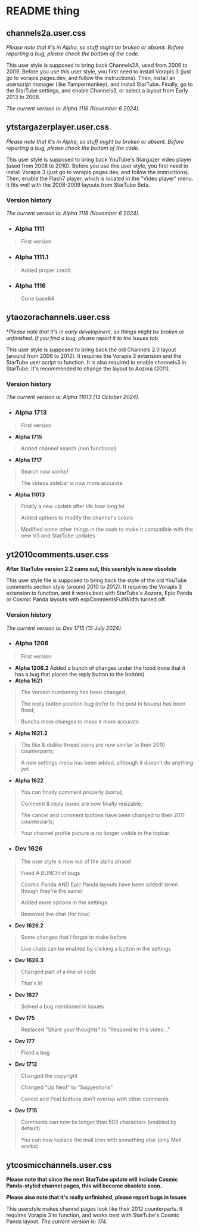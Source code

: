 # README thing

## channels2a.user.css

*Please note that it's in Alpha, so stuff might be broken or absent. Before reporting a bug, please check the bottom of the code.*

This user style is supposed to bring back Channels2A, used from 2006 to 2009.
Before you use this user style, you first need to install Vorapis 3 (just go to vorapis.pages.dev, and follow the instructions). Then, install an userscript manager (like Tampermonkey), and install StarTube. Finally, go to the StarTube settings, and enable Channels3, or select a layout from Early 2013 to 2008.

_The current version is: Alpha 1116 (November 6 2024)._

## ytstargazerplayer.user.css

*Please note that it's in Alpha, so stuff might be broken or absent. Before reporting a bug, please check the bottom of the code.*

This user style is supposed to bring back YouTube's Stargazer video player (used from 2008 to 2010).
Before you use this user style, you first need to install Vorapis 3 (just go to vorapis.pages.dev, and follow the instructions). Then, enable the Flash7 player, which is located in the "Video player" menu. It fits well with the 2008-2009 layouts from StarTube Beta.

### Version history

_The current version is: Alpha 1116 (November 6 2024)._

- ### Alpha 1111
> First version

- ### Alpha 1111.1
> Added proper credit

- ### Alpha 1116
> Gone base64

## ytaozorachannels.user.css

**Please note that it's in early development, so things might be broken or unfinished. If you find a bug, please report it to the Issues tab.*

This user style is supposed to bring back the old Channels 2.0 layout (around from 2006 to 2012).
It requires the Vorapis 3 extension and the StarTube user script to function. It is also required to enable channels3 in StarTube. It's recommended to change the layout to Aozora (2011).

### Version history

_The current version is: Alpha 11013 (13 October 2024)._

- ### Alpha 1713
> First version

- **Alpha 1715**
> Added channel search (non functional)

- **Alpha 1717**
> Search now works!
>
> The videos sidebar is now more accurate

- **Alpha 11013**
> Finally a new update after idk how long lol
>
> Added options to modify the channel's colors
>
> Modified some other things in the code to make it compatible with the new V3 and StarTube updates

## yt2010comments.user.css

**After StarTube version 2.2 came out, this userstyle is now obsolete**

This user style file is supposed to bring back the style of the old YouTube comments section style (around 2010 to 2012).
It requires the Vorapis 3 extension to function, and it works best with StarTube's Aozora, Epic Panda or Cosmic Panda layouts with expCommentsFullWidth turned off.

### Version history

_The current version is: Dev 1715 (15 July 2024)._

- ### Alpha 1206
> First version

- **Alpha 1206.2** Added a bunch of changes under the hood (note that it has a bug that places the reply button to the bottom)
- **Alpha 1621**
> The version numbering has been changed;
>
> The reply button position bug (refer to the post in Issues) has been fixed;
> 
> Buncha more changes to make it more accurate.
- **Alpha 1621.2**
> The like & dislike thread icons are now similar to their 2010 counterparts;
> 
> A new settings menu has been added, although it doesn't do anything _yet_.
- **Alpha 1622**
> You can finally comment properly (sorta);
>
> Comment & reply boxes are now finally resizable;
>
> The cancel and comment buttons have been changed to their 2011 counterparts;
>
> Your channel profile picture is no longer visible in the topbar.



- ### Dev 1626
> The user style is now out of the alpha phase!
> 
> Fixed A BUNCH of bugs
> 
> Cosmic Panda AND Epic Panda layouts have been added! (even though they're the same)
> 
> Added more options in the settings
> 
> Removed live chat (for now)

- **Dev 1626.2**
> Some changes that I forgot to make before
>
> Live chats can be enabled by clicking a button in the settings

- **Dev 1626.3**
> Changed part of a line of code
>
> That's it!

- **Dev 1627**
> Solved a bug mentioned in Issues

- **Dev 175**
> Replaced "Share your thoughts" to "Respond to this video..."

- **Dev 177**
> Fixed a bug

- **Dev 1712**
> Changed the copyright
> 
> Changed "Up Next" to "Suggestions"
> 
> Cancel and Post buttons don't overlap with other comments

- **Dev 1715**
> Comments can now be longer than 500 characters (enabled by default)
>
> You can now replace the mail icon with something else (only Mail works)

## ytcosmicchannels.user.css

**Please note that since the next StarTube update will include Cosmic Panda-styled channel pages, this will become obsolete soon.**

**Please also note that it's really unfinished, please report bugs in Issues**

This userstyle makes channel pages look like their 2012 counterparts.
It requires Vorapis 3 to function, and works best with StarTube's Cosmic Panda layout.
_The current version is: 174._
